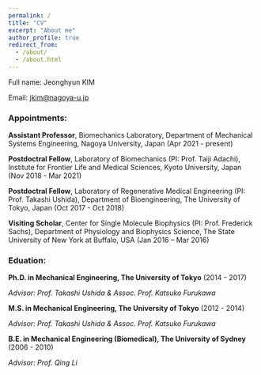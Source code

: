 ```yaml
---
permalink: /
title: "CV"
excerpt: "About me"
author_profile: true
redirect_from: 
  - /about/
  - /about.html
---
```


Full name: Jeonghyun KIM

Email: jkim@nagoya-u.jp


### Appointments:

**Assistant Professor**, Biomechanics Laboratory, Department of Mechanical Systems Engineering, Nagoya University, Japan (Apr 2021 - present)

**Postdoctral Fellow**, Laboratory of Biomechanics (PI: Prof. Taiji Adachi), Institute for Frontier Life and Medical Sciences, Kyoto University, Japan (Nov 2018 - Mar 2021)

**Postdoctral Fellow**, Laboratory of Regenerative Medical Engineering (PI: Prof. Takashi Ushida), Department of Bioengineering, The University of Tokyo, Japan (Oct 2017 - Oct 2018)

**Visiting Scholar**, Center for Single Molecule Biophysics (PI: Prof. Frederick Sachs), Department of Physiology and Biophysics Science, The State University of New York at Buffalo, USA (Jan 2016 – Mar 2016)


### Eduation:

**Ph.D. in Mechanical Engineering, The University of Tokyo** (2014 - 2017)

*Advisor: Prof. Takashi Ushida & Assoc. Prof. Katsuko Furukawa*

**M.S. in Mechanical Engineering, The University of Tokyo** (2012 - 2014)

*Advisor: Prof. Takashi Ushida & Assoc. Prof. Katsuko Furukawa*

**B.E. in Mechanical Engineering (Biomedical), The University of Sydney** (2006 - 2010)

*Advisor: Prof. Qing Li*

